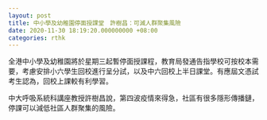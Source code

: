 ```yaml
---
layout: post
title: 中小學及幼稚園停面授課堂　許樹昌：可減人群聚集風險
date: 2020-11-30 18:19:20.000000000 +08:00
categories: rthk
---
```


全港中小學及幼稚園將於星期三起暫停面授課程，教育局發通告指學校可按校本需要，考慮安排小六學生回校進行呈分試，以及中六回校上半日課堂。有應屆文憑試考生認為，回校上課較有利學習。

中大呼吸系統科講座教授許樹昌說，第四波疫情來得急，社區有很多隱形傳播鏈，停課可以減低社區人群聚集的風險。
